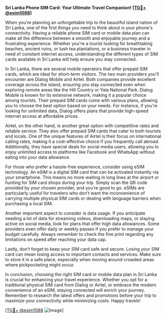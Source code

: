 **Sri Lanka Phone SIM Card: Your Ultimate Travel Companion! [[TG💪+ @esim1088](https://t.me/s/esim1088)]**

When you're planning an unforgettable trip to the beautiful island nation of Sri Lanka, one of the first things you need to think about is your phone's connectivity. Having a reliable phone SIM card or mobile data plan can make all the difference between a smooth and enjoyable journey and a frustrating experience. Whether you're a tourist looking for breathtaking beaches, ancient ruins, or lush tea plantations, or a business traveler in need of constant internet access, understanding the different types of SIM cards available in Sri Lanka will help ensure you stay connected.

In Sri Lanka, there are several mobile operators that offer prepaid SIM cards, which are ideal for short-term visitors. The two main providers you'll encounter are Dialog Mobile and Airtel. Both companies provide excellent coverage across the island, ensuring you stay connected even when exploring remote areas like the Hill Country or Yala National Park. Dialog Mobile is known for its extensive network, making it a popular choice among tourists. Their prepaid SIM cards come with various plans, allowing you to choose the best option based on your needs. For instance, if you're looking for unlimited data, Dialog offers plans that provide high-speed internet access at affordable prices.

Airtel, on the other hand, is another great option with competitive rates and reliable service. They also offer prepaid SIM cards that cater to both tourists and locals. One of the unique features of Airtel is their focus on international calling rates, making it a cost-effective choice if you frequently call abroad. Additionally, they have special deals for social media users, allowing you to enjoy unlimited access to platforms like Facebook and WhatsApp without eating into your data allowance.

For those who prefer a hassle-free experience, consider using eSIM technology. An eSIM is a digital SIM card that can be activated instantly via your smartphone. This means no more waiting in long lines at the airport or hunting for SIM card shops during your trip. Simply scan the QR code provided by your chosen provider, and you’re good to go. eSIMs are particularly useful for travelers who don’t want the inconvenience of carrying multiple physical SIM cards or dealing with language barriers when purchasing a local SIM.

Another important aspect to consider is data usage. If you anticipate needing a lot of data for streaming videos, downloading maps, or staying active on social media, look for plans that offer high data allowances. Some providers even offer daily or weekly passes if you prefer to manage your budget carefully. Always remember to check the fine print regarding any limitations on speed after reaching your data cap.

Lastly, don’t forget to keep your SIM card safe and secure. Losing your SIM card can mean losing access to important contacts and services. Make sure to store it in a safe place, especially when moving around crowded areas where pickpocketing might occur.

In conclusion, choosing the right SIM card or mobile data plan in Sri Lanka is crucial for enhancing your travel experience. Whether you opt for a traditional physical SIM card from Dialog or Airtel, or embrace the modern convenience of an eSIM, staying connected will enrich your journey. Remember to research the latest offers and promotions before your trip to maximize your connectivity while minimizing costs. Happy travels!

[[TG💪+ @esim1088](https://t.me/s/esim1088) ![Image](https://i.postimg.cc/Y0z9fWf4/image.png)]